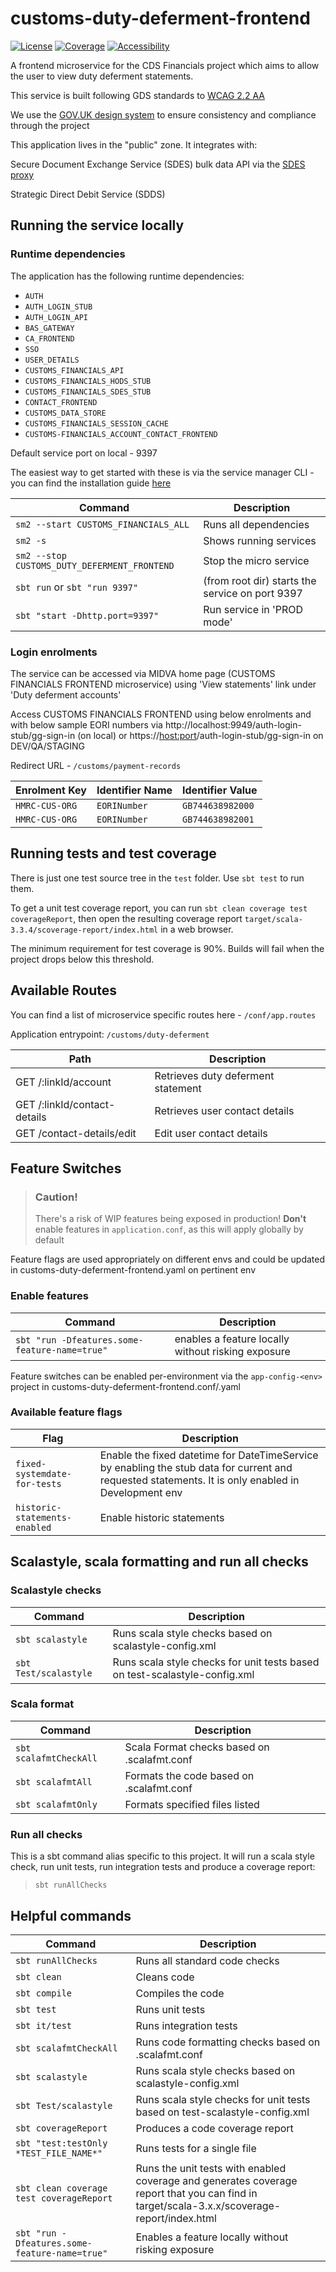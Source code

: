 # customs-duty-deferment-frontend

[![License](https://img.shields.io/badge/License-Apache%202.0-blue.svg)](https://opensource.org/licenses/Apache-2.0) [![Coverage](https://img.shields.io/badge/test_coverage-90-green.svg)](/target/scala-2.11/scoverage-report/index.html) [![Accessibility](https://img.shields.io/badge/WCAG2.2-AA-purple.svg)](https://www.gov.uk/service-manual/helping-people-to-use-your-service/understanding-wcag)

A frontend microservice for the CDS Financials project which aims to allow the user to view duty deferment statements.

This service is built following GDS standards to [WCAG 2.2 AA](https://www.gov.uk/service-manual/helping-people-to-use-your-service/understanding-wcag)

We use the [GOV.UK design system](https://design-system.service.gov.uk/) to ensure consistency and compliance through the project

This application lives in the "public" zone. It integrates with:

Secure Document Exchange Service (SDES) bulk data API via the [SDES proxy](https://github.com/hmrc/secure-data-exchange-proxy)

Strategic Direct Debit Service (SDDS)

## Running the service locally

### Runtime dependencies

The application has the following runtime dependencies:

* `AUTH`
* `AUTH_LOGIN_STUB`
* `AUTH_LOGIN_API`
* `BAS_GATEWAY`
* `CA_FRONTEND`
* `SSO`
* `USER_DETAILS`
* `CUSTOMS_FINANCIALS_API`
* `CUSTOMS_FINANCIALS_HODS_STUB`
* `CUSTOMS_FINANCIALS_SDES_STUB`
* `CONTACT_FRONTEND`
* `CUSTOMS_DATA_STORE`
* `CUSTOMS_FINANCIALS_SESSION_CACHE`
* `CUSTOMS-FINANCIALS_ACCOUNT_CONTACT_FRONTEND`

Default service port on local - 9397

The easiest way to get started with these is via the service manager CLI - you can find the installation guide [here](https://docs.tax.service.gov.uk/mdtp-handbook/documentation/developer-set-up/set-up-service-manager.html)

| Command                                      | Description                                      |
|----------------------------------------------|--------------------------------------------------|
| `sm2 --start CUSTOMS_FINANCIALS_ALL`         | Runs all dependencies                            |
| `sm2 -s`                                     | Shows running services                           |
| `sm2 --stop CUSTOMS_DUTY_DEFERMENT_FRONTEND` | Stop the micro service                           |
| `sbt run` or `sbt "run 9397"`                | (from root dir) starts the service on port  9397 |
| `sbt "start -Dhttp.port=9397"`               | Run service in 'PROD mode'                       |

### Login enrolments

The service can be accessed via MIDVA home page (CUSTOMS FINANCIALS FRONTEND microservice) using 'View statements' link under 'Duty deferment accounts'

Access CUSTOMS FINANCIALS FRONTEND using below enrolments and with below sample EORI numbers
via http://localhost:9949/auth-login-stub/gg-sign-in (on local) or https://<host:port>/auth-login-stub/gg-sign-in on DEV/QA/STAGING

Redirect URL - `/customs/payment-records`

| Enrolment Key	 | Identifier Name | Identifier Value |
|----------------|-----------------|------------------|
| `HMRC-CUS-ORG` | `EORINumber`    | `GB744638982000` |
| `HMRC-CUS-ORG` | `EORINumber`    | `GB744638982001` |

## Running tests and test coverage

There is just one test source tree in the `test` folder. Use `sbt test` to run them.

To get a unit test coverage report, you can run `sbt clean coverage test coverageReport`,
then open the resulting coverage report `target/scala-3.3.4/scoverage-report/index.html` in a web browser.

The minimum requirement for test coverage is 90%. Builds will fail when the project drops below this threshold.

## Available Routes

You can find a list of microservice specific routes here - `/conf/app.routes`

Application entrypoint:  `/customs/duty-deferment`

| Path                          | Description                        |
|-------------------------------|------------------------------------|
| GET  /:linkId/account         | Retrieves duty deferment statement |                
| GET  /:linkId/contact-details | Retrieves user contact details     |                
| GET  /contact-details/edit    | Edit user contact details          |  

## Feature Switches

> ### Caution!
> There's a risk of WIP features being exposed in production!
> **Don't** enable features in `application.conf`, as this will apply globally by default

Feature flags are used appropriately on different envs and could be updated in customs-duty-deferment-frontend.yaml on pertinent env

### Enable features
| Command                                       | Description                                        |
|-----------------------------------------------|----------------------------------------------------|
| `sbt "run -Dfeatures.some-feature-name=true"` | enables a feature locally without risking exposure |

Feature switches can be enabled per-environment via the `app-config-<env>` project in customs-duty-deferment-frontend.conf/.yaml

### Available feature flags
| Flag                          | Description                                                                                                                                         |
|-------------------------------|-----------------------------------------------------------------------------------------------------------------------------------------------------|
| `fixed-systemdate-for-tests`  | Enable the fixed datetime for DateTimeService by enabling the stub data for current and requested statements. It is only enabled in Development env |
| `historic-statements-enabled` | Enable historic statements                                                                                                                          |

## Scalastyle, scala formatting and run all checks

### Scalastyle checks
| Command               | Description                                                                |
|-----------------------|----------------------------------------------------------------------------|
| `sbt scalastyle`      | Runs scala style checks based on scalastyle-config.xml                     |                                                     |
| `sbt Test/scalastyle` | Runs scala style checks for unit tests based on test-scalastyle-config.xml |

### Scala format
| Command                | Description                                 |
|------------------------|---------------------------------------------|
| `sbt scalafmtCheckAll` | Scala Format checks based on .scalafmt.conf |                                                     |
| `sbt scalafmtAll`      | Formats the code based on .scalafmt.conf    |
| `sbt scalafmtOnly`     | Formats specified files listed              |

### Run all checks
This is a sbt command alias specific to this project. It will run a scala style check, run unit tests, run integration tests and produce a coverage report:
> `sbt runAllChecks`

## Helpful commands

| Command                                       | Description                                                                                                                                 |
|-----------------------------------------------|---------------------------------------------------------------------------------------------------------------------------------------------|
| `sbt runAllChecks`                            | Runs all standard code checks                                                                                                               |
| `sbt clean`                                   | Cleans code                                                                                                                                 |
| `sbt compile`                                 | Compiles the code                                                                                                                           |
| `sbt test`                                    | Runs unit tests                                                                                                                             |
| `sbt it/test`                                 | Runs integration tests                                                                                                                      |
| `sbt scalafmtCheckAll`                        | Runs code formatting checks based on .scalafmt.conf                                                                                         |
| `sbt scalastyle`                              | Runs scala style checks based on scalastyle-config.xml                                                                                      |
| `sbt Test/scalastyle`                         | Runs scala style checks for unit tests based on test-scalastyle-config.xml                                                                  |
| `sbt coverageReport`                          | Produces a code coverage report                                                                                                             |
| `sbt "test:testOnly *TEST_FILE_NAME*"`        | Runs tests for a single file                                                                                                                |
| `sbt clean coverage test coverageReport`      | Runs the unit tests with enabled coverage and generates coverage report that you can find in target/scala-3.x.x/scoverage-report/index.html |
| `sbt "run -Dfeatures.some-feature-name=true"` | Enables a feature locally without risking exposure                                                                                          |
